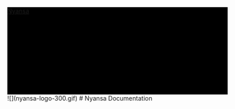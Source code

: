 <div id="topbar" style="height:200px;width:100%;background-color:black;"><a href="http://www.nyansa.com">Nyansa</a></div>
![](nyansa-logo-300.gif)
# Nyansa Documentation




